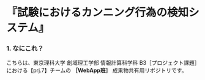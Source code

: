 # 『試験におけるカンニング行為の検知システム』
### 1. なにこれ？

こちらは、東京理科大学 創域理工学部 情報計算科学科 B3［プロジェクト課題］における【prj.7】チームの **［WebApp班］** 成果物共有用リポジトリです。
